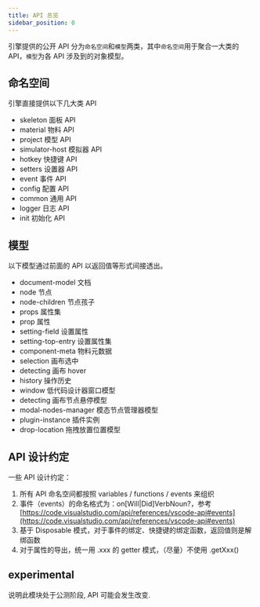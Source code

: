 ```yaml
---
title: API 总览
sidebar_position: 0
---
```


引擎提供的公开 API 分为`命名空间`和`模型`两类，其中`命名空间`用于聚合一大类的 API，`模型`为各 API 涉及到的对象模型。

## 命名空间

引擎直接提供以下几大类 API

- skeleton 面板 API
- material 物料 API
- project 模型 API
- simulator-host 模拟器 API
- hotkey 快捷键 API
- setters 设置器 API
- event 事件 API
- config 配置 API
- common 通用 API
- logger 日志 API
- init 初始化 API

## 模型
以下模型通过前面的 API 以返回值等形式间接透出。

- document-model 文档
- node 节点
- node-children 节点孩子
- props 属性集
- prop 属性
- setting-field 设置属性
- setting-top-entry 设置属性集
- component-meta 物料元数据
- selection 画布选中
- detecting 画布 hover
- history 操作历史
- window 低代码设计器窗口模型
- detecting 画布节点悬停模型
- modal-nodes-manager 模态节点管理器模型
- plugin-instance 插件实例
- drop-location 拖拽放置位置模型


## API 设计约定
一些 API 设计约定：

1. 所有 API 命名空间都按照 variables / functions / events 来组织
2. 事件（events）的命名格式为：on[Will|Did]VerbNoun?，参考 [https://code.visualstudio.com/api/references/vscode-api#events](https://code.visualstudio.com/api/references/vscode-api#events)
3. 基于 Disposable 模式，对于事件的绑定、快捷键的绑定函数，返回值则是解绑函数
4. 对于属性的导出，统一用 .xxx 的 getter 模式，（尽量）不使用 .getXxx()

## experimental

说明此模块处于公测阶段, API 可能会发生改变.